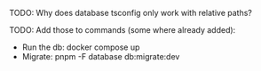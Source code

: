 TODO: Why does database tsconfig only work with relative paths?

TODO: Add those to commands (some where already added):

- Run the db: docker compose up
- Migrate: pnpm -F database db:migrate:dev
